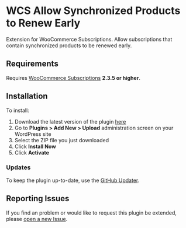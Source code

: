 # WCS Allow Synchronized Products to Renew Early

Extension for WooCommerce Subscriptions. Allow subscriptions that contain synchronized products to be renewed early.

## Requirements

Requires [WooCommerce Subscriptions](https://woocommerce.com/products/woocommerce-subscriptions/) **2.3.5 or higher**.

## Installation

To install:

1. Download the latest version of the plugin [here](https://github.com/woocommerce/wcs-allow-synced-products-early-renewal/archive/master.zip)
1. Go to **Plugins > Add New > Upload** administration screen on your WordPress site
1. Select the ZIP file you just downloaded
1. Click **Install Now**
1. Click **Activate**

### Updates

To keep the plugin up-to-date, use the [GitHub Updater](https://github.com/afragen/github-updater).

## Reporting Issues

If you find an problem or would like to request this plugin be extended, please [open a new Issue](https://github.com/woocommerce/wcs-allow-synced-products-early-renewal/issues/new).

